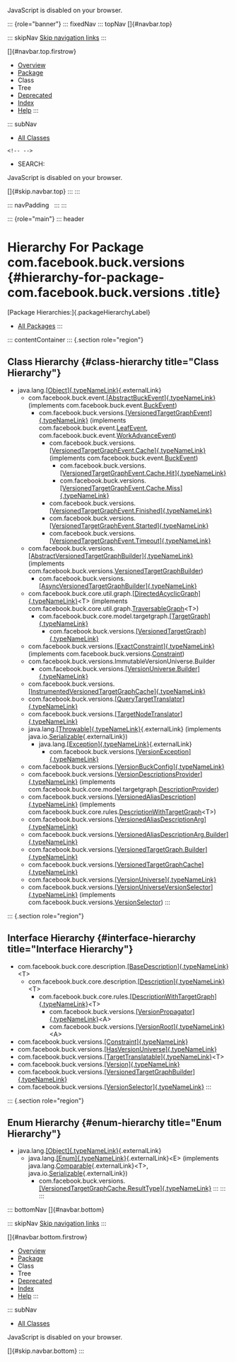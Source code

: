 <div>

JavaScript is disabled on your browser.

</div>

::: {role="banner"}
::: fixedNav
::: topNav
[]{#navbar.top}

::: skipNav
[Skip navigation links](#skip.navbar.top "Skip navigation links")
:::

[]{#navbar.top.firstrow}

-   [Overview](../../../../index.html)
-   [Package](package-summary.html)
-   Class
-   Tree
-   [Deprecated](../../../../deprecated-list.html)
-   [Index](../../../../index-all.html)
-   [Help](../../../../help-doc.html)
:::

::: subNav
-   [All Classes](../../../../allclasses.html)

```{=html}
<!-- -->
```
-   SEARCH:

<div>

<div>

JavaScript is disabled on your browser.

</div>

</div>

[]{#skip.navbar.top}
:::
:::

::: navPadding
 
:::
:::

::: {role="main"}
::: header
# Hierarchy For Package com.facebook.buck.versions {#hierarchy-for-package-com.facebook.buck.versions .title}

[Package Hierarchies:]{.packageHierarchyLabel}

-   [All Packages](../../../../overview-tree.html)
:::

::: contentContainer
::: {.section role="region"}
## Class Hierarchy {#class-hierarchy title="Class Hierarchy"}

-   java.lang.[[Object]{.typeNameLink}](http://docs.oracle.com/javase/7/docs/api/java/lang/Object.html?is-external=true "class or interface in java.lang"){.externalLink}
    -   com.facebook.buck.event.[[AbstractBuckEvent]{.typeNameLink}](../event/AbstractBuckEvent.html "class in com.facebook.buck.event")
        (implements
        com.facebook.buck.event.[BuckEvent](../event/BuckEvent.html "interface in com.facebook.buck.event"))
        -   com.facebook.buck.versions.[[VersionedTargetGraphEvent]{.typeNameLink}](VersionedTargetGraphEvent.html "class in com.facebook.buck.versions")
            (implements
            com.facebook.buck.event.[LeafEvent](../event/LeafEvent.html "interface in com.facebook.buck.event"),
            com.facebook.buck.event.[WorkAdvanceEvent](../event/WorkAdvanceEvent.html "interface in com.facebook.buck.event"))
            -   com.facebook.buck.versions.[[VersionedTargetGraphEvent.Cache]{.typeNameLink}](VersionedTargetGraphEvent.Cache.html "class in com.facebook.buck.versions")
                (implements
                com.facebook.buck.event.[BuckEvent](../event/BuckEvent.html "interface in com.facebook.buck.event"))
                -   com.facebook.buck.versions.[[VersionedTargetGraphEvent.Cache.Hit]{.typeNameLink}](VersionedTargetGraphEvent.Cache.Hit.html "class in com.facebook.buck.versions")
                -   com.facebook.buck.versions.[[VersionedTargetGraphEvent.Cache.Miss]{.typeNameLink}](VersionedTargetGraphEvent.Cache.Miss.html "class in com.facebook.buck.versions")
            -   com.facebook.buck.versions.[[VersionedTargetGraphEvent.Finished]{.typeNameLink}](VersionedTargetGraphEvent.Finished.html "class in com.facebook.buck.versions")
            -   com.facebook.buck.versions.[[VersionedTargetGraphEvent.Started]{.typeNameLink}](VersionedTargetGraphEvent.Started.html "class in com.facebook.buck.versions")
            -   com.facebook.buck.versions.[[VersionedTargetGraphEvent.Timeout]{.typeNameLink}](VersionedTargetGraphEvent.Timeout.html "class in com.facebook.buck.versions")
    -   com.facebook.buck.versions.[[AbstractVersionedTargetGraphBuilder]{.typeNameLink}](AbstractVersionedTargetGraphBuilder.html "class in com.facebook.buck.versions")
        (implements
        com.facebook.buck.versions.[VersionedTargetGraphBuilder](VersionedTargetGraphBuilder.html "interface in com.facebook.buck.versions"))
        -   com.facebook.buck.versions.[[AsyncVersionedTargetGraphBuilder]{.typeNameLink}](AsyncVersionedTargetGraphBuilder.html "class in com.facebook.buck.versions")
    -   com.facebook.buck.core.util.graph.[[DirectedAcyclicGraph]{.typeNameLink}](../core/util/graph/DirectedAcyclicGraph.html "class in com.facebook.buck.core.util.graph")\<T\>
        (implements
        com.facebook.buck.core.util.graph.[TraversableGraph](../core/util/graph/TraversableGraph.html "interface in com.facebook.buck.core.util.graph")\<T\>)
        -   com.facebook.buck.core.model.targetgraph.[[TargetGraph]{.typeNameLink}](../core/model/targetgraph/TargetGraph.html "class in com.facebook.buck.core.model.targetgraph")
            -   com.facebook.buck.versions.[[VersionedTargetGraph]{.typeNameLink}](VersionedTargetGraph.html "class in com.facebook.buck.versions")
    -   com.facebook.buck.versions.[[ExactConstraint]{.typeNameLink}](ExactConstraint.html "class in com.facebook.buck.versions")
        (implements
        com.facebook.buck.versions.[Constraint](Constraint.html "interface in com.facebook.buck.versions"))
    -   com.facebook.buck.versions.ImmutableVersionUniverse.Builder
        -   com.facebook.buck.versions.[[VersionUniverse.Builder]{.typeNameLink}](VersionUniverse.Builder.html "class in com.facebook.buck.versions")
    -   com.facebook.buck.versions.[[InstrumentedVersionedTargetGraphCache]{.typeNameLink}](InstrumentedVersionedTargetGraphCache.html "class in com.facebook.buck.versions")
    -   com.facebook.buck.versions.[[QueryTargetTranslator]{.typeNameLink}](QueryTargetTranslator.html "class in com.facebook.buck.versions")
    -   com.facebook.buck.versions.[[TargetNodeTranslator]{.typeNameLink}](TargetNodeTranslator.html "class in com.facebook.buck.versions")
    -   java.lang.[[Throwable]{.typeNameLink}](http://docs.oracle.com/javase/7/docs/api/java/lang/Throwable.html?is-external=true "class or interface in java.lang"){.externalLink}
        (implements
        java.io.[Serializable](http://docs.oracle.com/javase/7/docs/api/java/io/Serializable.html?is-external=true "class or interface in java.io"){.externalLink})
        -   java.lang.[[Exception]{.typeNameLink}](http://docs.oracle.com/javase/7/docs/api/java/lang/Exception.html?is-external=true "class or interface in java.lang"){.externalLink}
            -   com.facebook.buck.versions.[[VersionException]{.typeNameLink}](VersionException.html "class in com.facebook.buck.versions")
    -   com.facebook.buck.versions.[[VersionBuckConfig]{.typeNameLink}](VersionBuckConfig.html "class in com.facebook.buck.versions")
    -   com.facebook.buck.versions.[[VersionDescriptionsProvider]{.typeNameLink}](VersionDescriptionsProvider.html "class in com.facebook.buck.versions")
        (implements
        com.facebook.buck.core.model.targetgraph.[DescriptionProvider](../core/model/targetgraph/DescriptionProvider.html "interface in com.facebook.buck.core.model.targetgraph"))
    -   com.facebook.buck.versions.[[VersionedAliasDescription]{.typeNameLink}](VersionedAliasDescription.html "class in com.facebook.buck.versions")
        (implements
        com.facebook.buck.core.rules.[DescriptionWithTargetGraph](../core/rules/DescriptionWithTargetGraph.html "interface in com.facebook.buck.core.rules")\<T\>)
    -   com.facebook.buck.versions.[[VersionedAliasDescriptionArg]{.typeNameLink}](VersionedAliasDescriptionArg.html "class in com.facebook.buck.versions")
    -   com.facebook.buck.versions.[[VersionedAliasDescriptionArg.Builder]{.typeNameLink}](VersionedAliasDescriptionArg.Builder.html "class in com.facebook.buck.versions")
    -   com.facebook.buck.versions.[[VersionedTargetGraph.Builder]{.typeNameLink}](VersionedTargetGraph.Builder.html "class in com.facebook.buck.versions")
    -   com.facebook.buck.versions.[[VersionedTargetGraphCache]{.typeNameLink}](VersionedTargetGraphCache.html "class in com.facebook.buck.versions")
    -   com.facebook.buck.versions.[[VersionUniverse]{.typeNameLink}](VersionUniverse.html "class in com.facebook.buck.versions")
    -   com.facebook.buck.versions.[[VersionUniverseVersionSelector]{.typeNameLink}](VersionUniverseVersionSelector.html "class in com.facebook.buck.versions")
        (implements
        com.facebook.buck.versions.[VersionSelector](VersionSelector.html "interface in com.facebook.buck.versions"))
:::

::: {.section role="region"}
## Interface Hierarchy {#interface-hierarchy title="Interface Hierarchy"}

-   com.facebook.buck.core.description.[[BaseDescription]{.typeNameLink}](../core/description/BaseDescription.html "interface in com.facebook.buck.core.description")\<T\>
    -   com.facebook.buck.core.description.[[Description]{.typeNameLink}](../core/description/Description.html "interface in com.facebook.buck.core.description")\<T\>
        -   com.facebook.buck.core.rules.[[DescriptionWithTargetGraph]{.typeNameLink}](../core/rules/DescriptionWithTargetGraph.html "interface in com.facebook.buck.core.rules")\<T\>
            -   com.facebook.buck.versions.[[VersionPropagator]{.typeNameLink}](VersionPropagator.html "interface in com.facebook.buck.versions")\<A\>
            -   com.facebook.buck.versions.[[VersionRoot]{.typeNameLink}](VersionRoot.html "interface in com.facebook.buck.versions")\<A\>
-   com.facebook.buck.versions.[[Constraint]{.typeNameLink}](Constraint.html "interface in com.facebook.buck.versions")
-   com.facebook.buck.versions.[[HasVersionUniverse]{.typeNameLink}](HasVersionUniverse.html "interface in com.facebook.buck.versions")
-   com.facebook.buck.versions.[[TargetTranslatable]{.typeNameLink}](TargetTranslatable.html "interface in com.facebook.buck.versions")\<T\>
-   com.facebook.buck.versions.[[Version]{.typeNameLink}](Version.html "interface in com.facebook.buck.versions")
-   com.facebook.buck.versions.[[VersionedTargetGraphBuilder]{.typeNameLink}](VersionedTargetGraphBuilder.html "interface in com.facebook.buck.versions")
-   com.facebook.buck.versions.[[VersionSelector]{.typeNameLink}](VersionSelector.html "interface in com.facebook.buck.versions")
:::

::: {.section role="region"}
## Enum Hierarchy {#enum-hierarchy title="Enum Hierarchy"}

-   java.lang.[[Object]{.typeNameLink}](http://docs.oracle.com/javase/7/docs/api/java/lang/Object.html?is-external=true "class or interface in java.lang"){.externalLink}
    -   java.lang.[[Enum]{.typeNameLink}](http://docs.oracle.com/javase/7/docs/api/java/lang/Enum.html?is-external=true "class or interface in java.lang"){.externalLink}\<E\>
        (implements
        java.lang.[Comparable](http://docs.oracle.com/javase/7/docs/api/java/lang/Comparable.html?is-external=true "class or interface in java.lang"){.externalLink}\<T\>,
        java.io.[Serializable](http://docs.oracle.com/javase/7/docs/api/java/io/Serializable.html?is-external=true "class or interface in java.io"){.externalLink})
        -   com.facebook.buck.versions.[[VersionedTargetGraphCache.ResultType]{.typeNameLink}](VersionedTargetGraphCache.ResultType.html "enum in com.facebook.buck.versions")
:::
:::
:::

::: bottomNav
[]{#navbar.bottom}

::: skipNav
[Skip navigation links](#skip.navbar.bottom "Skip navigation links")
:::

[]{#navbar.bottom.firstrow}

-   [Overview](../../../../index.html)
-   [Package](package-summary.html)
-   Class
-   Tree
-   [Deprecated](../../../../deprecated-list.html)
-   [Index](../../../../index-all.html)
-   [Help](../../../../help-doc.html)
:::

::: subNav
-   [All Classes](../../../../allclasses.html)

<div>

<div>

JavaScript is disabled on your browser.

</div>

</div>

[]{#skip.navbar.bottom}
:::
